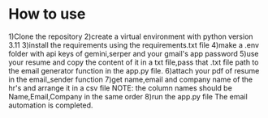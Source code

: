 # How to use
  1)Clone the repository
  2)create a virtual environment with python version 3.11
  3)install the requirements using the requirements.txt file
  4)make a .env folder with api keys of gemini,serper and your gmail's app password
  5)use your resume and copy the content of it in a txt file,pass that .txt file path to the email generator function in the   app.py file. 
  6)attach your pdf of resume in the email_sender function 
  7)get name,email and company name of the hr's and arrange it in a csv file 
    NOTE: the column names should be Name,Email,Company in the same order
  8)run the app.py file 
      The email automation is completed.